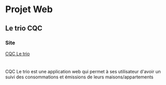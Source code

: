 # Projet Web 
## Le trio CQC

### Site
<a href="http://letrio.herokuapp.com"> CQC Le trio </a>

#
CQC Le trio est une application web qui permet à ses utilisateur d'avoir un suivi des consommations et émissions de leurs maisons/appartements 
